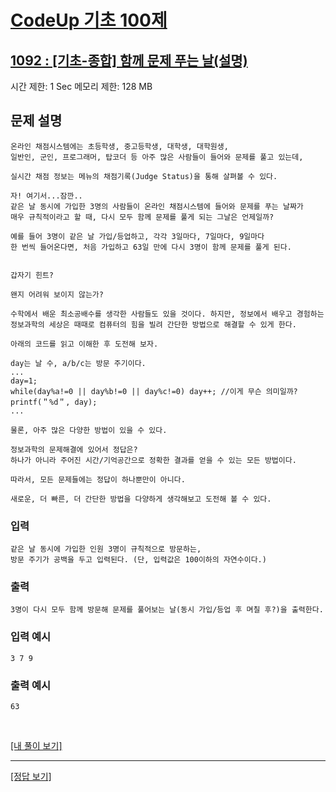 # [CodeUp 기초 100제](https://codeup.kr/problem.php)

## [1092 : [기초-종합] 함께 문제 푸는 날(설명)](https://codeup.kr/problem.php?id=1092)

시간 제한: 1 Sec 메모리 제한: 128 MB

## 문제 설명

    온라인 채점시스템에는 초등학생, 중고등학생, 대학생, 대학원생,
    일반인, 군인, 프로그래머, 탑코더 등 아주 많은 사람들이 들어와 문제를 풀고 있는데,

    실시간 채점 정보는 메뉴의 채점기록(Judge Status)을 통해 살펴볼 수 있다.

    자! 여기서...잠깐..
    같은 날 동시에 가입한 3명의 사람들이 온라인 채점시스템에 들어와 문제를 푸는 날짜가
    매우 규칙적이라고 할 때, 다시 모두 함께 문제를 풀게 되는 그날은 언제일까?

    예를 들어 3명이 같은 날 가입/등업하고, 각각 3일마다, 7일마다, 9일마다
    한 번씩 들어온다면, 처음 가입하고 63일 만에 다시 3명이 함께 문제를 풀게 된다.


    갑자기 힌트?

    왠지 어려워 보이지 않는가?

    수학에서 배운 최소공배수를 생각한 사람들도 있을 것이다. 하지만, 정보에서 배우고 경험하는
    정보과학의 세상은 때때로 컴퓨터의 힘을 빌려 간단한 방법으로 해결할 수 있게 한다.

    아래의 코드를 읽고 이해한 후 도전해 보자.

    day는 날 수, a/b/c는 방문 주기이다.
    ...
    day=1;
    while(day%a!=0 || day%b!=0 || day%c!=0) day++; //이게 무슨 의미일까?
    printf(＂%d＂, day);
    ...

    물론, 아주 많은 다양한 방법이 있을 수 있다.

    정보과학의 문제해결에 있어서 정답은?
    하나가 아니라 주어진 시간/기억공간으로 정확한 결과를 얻을 수 있는 모든 방법이다.

    따라서, 모든 문제들에는 정답이 하나뿐만이 아니다.

    새로운, 더 빠른, 더 간단한 방법을 다양하게 생각해보고 도전해 볼 수 있다.

### 입력

    같은 날 동시에 가입한 인원 3명이 규칙적으로 방문하는,
    방문 주기가 공백을 두고 입력된다. (단, 입력값은 100이하의 자연수이다.)

### 출력

    3명이 다시 모두 함께 방문해 문제를 풀어보는 날(동시 가입/등업 후 며칠 후?)을 출력한다.

### 입력 예시

    3 7 9

### 출력 예시

    63

</br>

[[내 풀이 보기]](https://github.com/flexboni/code_up/blob/master/1092/myCode.cpp)

---

[[정답 보기]](https://codeup.kr/showsource.php?id=425118)
